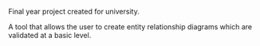 Final year project created for university.

A tool that allows the user to create entity relationship diagrams which are validated at a basic level.